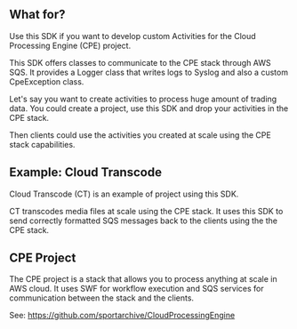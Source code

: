 ## What for?

Use this SDK if you want to develop custom Activities for the Cloud Processing Engine (CPE) project.

This SDK offers classes to communicate to the CPE stack through AWS SQS. It provides a Logger class that writes logs to Syslog and also a custom CpeException class.

Let's say you want to create activities to process huge amount of trading data. You could create a project, use this SDK and drop your activities in the CPE stack.

Then clients could use the activities you created at scale using the CPE stack capabilities.

## Example: Cloud Transcode

Cloud Transcode (CT) is an example of project using this SDK.

CT transcodes media files at scale using the CPE stack. It uses this SDK to send correctly formatted SQS messages back to the clients using the the CPE stack.

## CPE Project

The CPE project is a stack that allows you to process anything at scale in AWS cloud. It uses SWF for workflow execution and SQS services for communication between the stack and the clients.

See: https://github.com/sportarchive/CloudProcessingEngine
